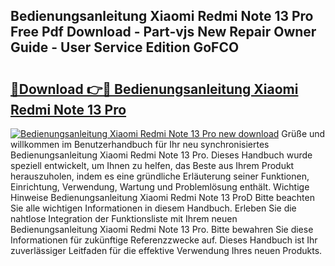 ## Bedienungsanleitung Xiaomi Redmi Note 13 Pro Free Pdf Download - Part-vjs New Repair Owner Guide - User Service Edition GoFCO

# <h2><a href="http://df1g3rp.blite.top/?on=Bedienungsanleitung+Xiaomi+Redmi+Note+13+Pro">🔗Download 👉🔴 Bedienungsanleitung Xiaomi Redmi Note 13 Pro</a></h2>

[![Bedienungsanleitung Xiaomi Redmi Note 13 Pro new download](https://i.imgur.com/lujVjoI.png)](http://df1g3rp.blite.top/?on=Bedienungsanleitung+Xiaomi+Redmi+Note+13+Pro)
Grüße und willkommen im Benutzerhandbuch für Ihr neu synchronisiertes Bedienungsanleitung Xiaomi Redmi Note 13 Pro. Dieses Handbuch wurde speziell entwickelt, um Ihnen zu helfen, das Beste aus Ihrem Produkt herauszuholen, indem es eine gründliche Erläuterung seiner Funktionen, Einrichtung, Verwendung, Wartung und Problemlösung enthält. Wichtige Hinweise Bedienungsanleitung Xiaomi Redmi Note 13 ProD Bitte beachten Sie alle wichtigen Informationen in diesem Handbuch. Erleben Sie die nahtlose Integration der Funktionsliste mit Ihrem neuen Bedienungsanleitung Xiaomi Redmi Note 13 Pro. Bitte bewahren Sie diese Informationen für zukünftige Referenzzwecke auf. Dieses Handbuch ist Ihr zuverlässiger Leitfaden für die effektive Verwendung Ihres neuen Produkts.
